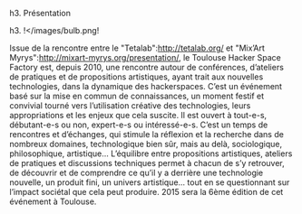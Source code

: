 h3. Présentation

h3. !</images/bulb.png! 

Issue de la rencontre entre le "Tetalab":http://tetalab.org/ et "Mix’Art Myrys":http://mixart-myrys.org/presentation/, le Toulouse Hacker Space Factory est, depuis 2010, une rencontre autour de conférences, d’ateliers de pratiques et de propositions artistiques, ayant trait aux nouvelles technologies, dans la dynamique des hackerspaces.
C’est un événement basé sur la mise en commun de connaissances, un moment festif et convivial tourné vers l’utilisation créative des technologies, leurs appropriations et les enjeux que cela suscite.
Il est ouvert à tout-e-s, débutant-e-s ou non, expert-e-s ou intéressé-e-s.
C’est un temps de rencontres et d’échanges, qui stimule la réflexion et la recherche dans de nombreux domaines, technologique bien sûr, mais au delà, sociologique, philosophique, artistique...
L’équilibre entre propositions artistiques, ateliers de pratiques et discussions techniques permet à chacun de s’y retrouver, de découvrir et de comprendre ce qu’il y a derrière une technologie nouvelle, un produit fini, un univers artistique... tout en se questionnant sur l’impact sociétal que cela peut produire.
2015 sera la 6ème édition de cet événement à Toulouse.

